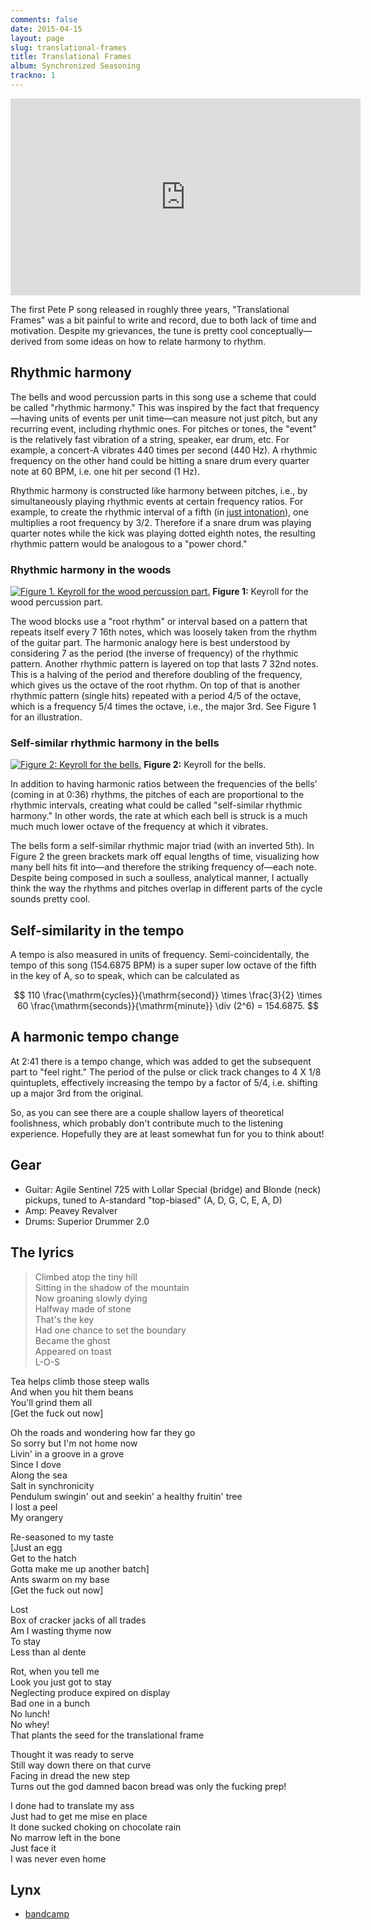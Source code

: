```yaml
---
comments: false
date: 2015-04-15
layout: page
slug: translational-frames
title: Translational Frames
album: Synchronized Seasoning
trackno: 1
---
```


<iframe width="560" height="315" src="https://www.youtube.com/embed/rbOmd84GrKI"
title="YouTube video player" frameborder="0" allow="accelerometer; autoplay;
clipboard-write; encrypted-media; gyroscope; picture-in-picture"
allowfullscreen></iframe>

The first Pete P song released in roughly three years, "Translational Frames"
was a bit painful to write and record, due to both lack of time and motivation.
Despite my grievances, the tune is pretty cool conceptually—derived from some
ideas on how to relate harmony to rhythm.


## Rhythmic harmony

The bells and wood percussion parts in this song use a scheme that could be
called "rhythmic harmony." This was inspired by the fact that frequency—having
units of events per unit time—can measure not just pitch, but any recurring
event, including rhythmic ones. For pitches or tones, the "event" is the
relatively fast vibration of a string, speaker, ear drum, etc. For example, a
concert-A vibrates 440 times per second (440 Hz). A rhythmic frequency on the
other hand could be hitting a snare drum every quarter note at 60 BPM, i.e. one
hit per second (1 Hz).

Rhythmic harmony is constructed like harmony between pitches, i.e., by
simultaneously playing rhythmic events at certain frequency ratios. For example,
to create the rhythmic interval of a fifth (in [just
intonation](https://en.wikipedia.org/wiki/Just_intonation)), one multiplies a
root frequency by 3/2. Therefore if a snare drum was playing quarter notes while
the kick was playing dotted eighth notes, the resulting rhythmic pattern would
be analogous to a "power chord."


### Rhythmic harmony in the woods

[![Figure 1. Keyroll for the wood percussion part.](/images/tf-wood-labeled.png)](/images/tf-wood-labeled.png)
**Figure 1:** Keyroll for the wood percussion part.

The wood blocks use a "root rhythm" or interval based on a pattern that repeats
itself every 7 16th notes, which was loosely taken from the rhythm of the guitar
part. The harmonic analogy here is best understood by considering 7 as the
period (the inverse of frequency) of the rhythmic pattern. Another rhythmic
pattern is layered on top that lasts 7 32nd notes. This is a halving of the
period and therefore doubling of the frequency, which gives us the octave of the
root rhythm. On top of that is another rhythmic pattern (single hits) repeated
with a period 4/5 of the octave, which is a frequency 5/4 times the octave,
i.e., the major 3rd. See Figure 1 for an illustration.


### Self-similar rhythmic harmony in the bells

[![Figure 2: Keyroll for the bells.](/images/tf-bells-labeled.png)](/images/tf-bells-labeled.png)
**Figure 2:** Keyroll for the bells.

In addition to having harmonic ratios between the frequencies of the bells'
(coming in at 0:36) rhythms, the pitches of each are proportional to the
rhythmic intervals, creating what could be called "self-similar rhythmic
harmony." In other words, the rate at which each bell is struck is a much much
much lower octave of the frequency at which it vibrates.

The bells form a self-similar rhythmic major triad (with an inverted 5th). In
Figure 2 the green brackets mark off equal lengths of time, visualizing how many
bell hits fit into—and therefore the striking frequency of—each note. Despite
being composed in such a soulless, analytical manner, I actually think the way
the rhythms and pitches overlap in different parts of the cycle sounds pretty
cool.


## Self-similarity in the tempo

A tempo is also measured in units of frequency. Semi-coincidentally, the tempo
of this song (154.6875 BPM) is a super super low octave of the fifth in the key
of A, so to speak, which can be calculated as

$$
110 \frac{\mathrm{cycles}}{\mathrm{second}} \times \frac{3}{2} \times 60 \frac{\mathrm{seconds}}{\mathrm{minute}} \div (2^6) = 154.6875.
$$


## A harmonic tempo change

At 2:41 there is a tempo change, which was added to get the subsequent part to
"feel right." The period of the pulse or click track changes to 4 X 1/8
quintuplets, effectively increasing the tempo by a factor of 5/4, i.e. shifting
up a major 3rd from the original.

So, as you can see there are a couple shallow layers of theoretical foolishness,
which probably don't contribute much to the listening experience. Hopefully they
are at least somewhat fun for you to think about!


## Gear

* Guitar: Agile Sentinel 725 with Lollar Special (bridge) and Blonde (neck) pickups, tuned to A-standard "top-biased" (A, D, G, C, E, A, D)
* Amp: Peavey Revalver
* Drums: Superior Drummer 2.0


## The lyrics

>Climbed atop the tiny hill<br>
Sitting in the shadow of the mountain<br>
Now groaning slowly dying<br>
Halfway made of stone<br>
That's the key<br>
Had one chance to set the boundary<br>
Became the ghost<br>
Appeared on toast<br>
L-O-S
>
Tea helps climb those steep walls<br>
And when you hit them beans<br>
You'll grind them all<br>
[Get the fuck out now]
>
Oh the roads and wondering how far they go<br>
So sorry but I'm not home now<br>
Livin' in a groove in a grove<br>
Since I dove<br>
Along the sea<br>
Salt in synchronicity<br>
Pendulum swingin' out and seekin' a healthy fruitin' tree<br>
I lost a peel<br>
My orangery
>
Re-seasoned to my taste<br>
[Just an egg<br>
Get to the hatch<br>
Gotta make me up another batch]<br>
Ants swarm on my base<br>
[Get the fuck out now]
>
Lost<br>
Box of cracker jacks of all trades<br>
Am I wasting thyme now<br>
To stay<br>
Less than al dente
>
Rot, when you tell me<br>
Look you just got to stay<br>
Neglecting produce expired on display<br>
Bad one in a bunch<br>
No lunch!<br>
No whey!<br>
That plants the seed for the translational frame
>
Thought it was ready to serve<br>
Still way down there on that curve<br>
Facing in dread the new step<br>
Turns out the god damned bacon bread was only the fucking prep!
>
I done had to translate my ass<br>
Just had to get me mise en place<br>
It done sucked choking on chocolate rain<br>
No marrow left in the bone<br>
Just face it<br>
I was never even home


## Lynx

* [bandcamp](https://petepeterson.bandcamp.com/album/synchronized-seasoned)
